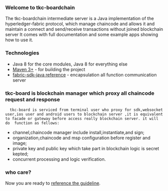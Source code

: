 ###  Welcome to tkc-boardchain 
The tkc-boardchain intermediate server is a Java implementation of the hyperledger-fabric protocol, which manage chaincode and allows it and maintain a connect and send/receive transactions without joined blockchain server
It comes with full documentation and some example apps showing how to use it.

### Technologies

* Java 8 for the core modules, Java 8 for everything else
* [Maven 3+](http://maven.apache.org) - for building the project
* [fabric-sdk-java reference](https://github.com/hyperledger/fabric-sdk-java) - encapsulation all function communication server

### tkc-board is blockchain manager which proxy all chaincode request and response
```
  tkc-board is serviced from terminal user who proxy for sdk,websocket user,ios user and android users to blockchain server ,it is equivalent to facade or gateway before access really blockchain server. it will do  function as fellows:
```
* channel,chaincode manager include install,instantiate,and sign;
* organization,chaincode and msp configuration before register and image;
* private key and public key which take part in blockchain logic is secret kepted;
* concurrent processing and logic verification.
  
### who care?
Now you are ready to [reference the guideline](www.tangkc.com).